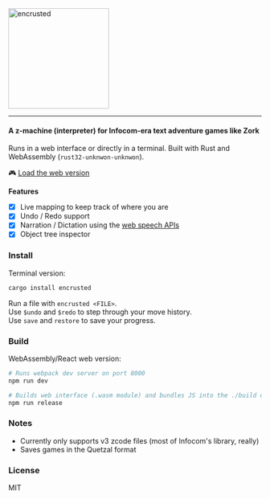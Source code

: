 <img src="https://svgshare.com/i/6sq.svg" alt="encrusted" width="200px;"/>

---

#### A z-machine (interpreter) for Infocom-era text adventure games like Zork

Runs in a web interface or directly in a terminal.
Built with Rust and WebAssembly (`rust32-unknwon-unknwon`).

🎮 [Load the web version][web]

**Features**
- [x] Live mapping to keep track of where you are
- [x] Undo / Redo support
- [x] Narration / Dictation using the [web speech APIs][APIs]
- [x] Object tree inspector

[web]: https://sterlingdemille.com/encrusted
[APIs]: https://developer.mozilla.org/en-US/docs/Web/API/Web_Speech_API

### Install
Terminal version:

```sh
cargo install encrusted
```

Run a file with `encrusted <FILE>`.  
Use `$undo` and `$redo` to step through your move history.  
Use `save` and `restore` to save your progress.

### Build
WebAssembly/React web version:

```sh
# Runs webpack dev server on port 8000
npm run dev

# Builds web interface (.wasm module) and bundles JS into the ./build directory
npm run release
```

### Notes
- Currently only supports v3 zcode files (most of Infocom's library, really)
- Saves games in the Quetzal format


### License
MIT
